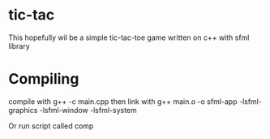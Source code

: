 # tic-tac

This hopefully wil be a simple tic-tac-toe game written on c++ with sfml library

# Compiling

compile with 
g++ -c main.cpp
then link with
g++ main.o -o sfml-app -lsfml-graphics -lsfml-window -lsfml-system

Or run script called comp
